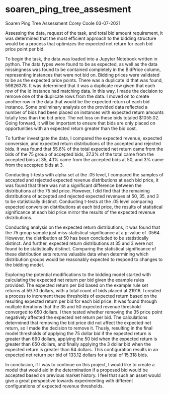# soaren_ping_tree_assesment

Soaren Ping Tree Assessment
Corey Coole
03-07-2021

Assessing the data,  request of the task, and total bid amount requirement, it was determined that the most efficient approach to the bidding structure would be a process that optimizes the expected net return for each bid price point per bid. 
	
To begin the task, the data was loaded into a Jupyter Notebook written in python. The data types were found to be as expected, as well as the data missingness was found to be contained completely in the BidPrice column, representing instances that were not bid on. Bidding prices were validated to be as the expected price points. There was a duplicate id that was found, 59826378. It was determined that it was a duplicate row given that each row of the id instance had matching data. In this way, I made the decision to remove one of the duplicate rows from the data. I moved on to create another row in the data that would be the expected return of each bid instance. Some preliminary analysis on the provided data reflected a number of bids had been placed on instances with expected return amounts totally less than the bid price. The net loss on these bids totaled $1055.02. Going forward, it will be important to ensure that bids are only placed on opportunities with an expected return greater than the bid cost. 
	
To further investigate the data, I compared the expected revenue, expected conversion, and expected return distributions of the accepted and rejected bids. It was found that 55.6% of the total expected net return came from the bids of the 75 group of accepted bids, 37.3% of the total came from the accepted bids at 35, 4.1% came from the accepted bids at 50, and 3% came from the accepted bids at 3. 

Conducting t-tests with alpha set at the .05 level, I compared the samples of accepted and rejected expected revenue distributions at each bid price, it was found that there was not a significant difference between the distributions at the 75 bid price. However, I did find that the remaining distributions of accepted and rejected expected revenues at 50, 35, and 3 to be statistically distinct. Conducting t-tests at the .05 level comparing expected conversion distributions at each bid price, the results of statistical significance at each bid price mirror the results of the expected revenue distributions. 

Conducting analysis on the expected return distributions, it was found that the 75 group sample just miss statistical significance at a p-value of .0564. However, the distribution at 50 has been concluded to be statistically distinct. And further, expected return distributions at 35 and 3 were not found to be statistically distinct. Comparing the statistical significance of these distribution sets returns valuable data when determining which distribution groups would be reasonably expected to respond to changes to the bidding model.

 Exploring the potential modifications to the bidding model started with calculating the expected net return per bid given the example rules provided. The expected return per bid based on the example rule set returns at 59.70 dollars, with a total count of bids placed at 21916. I created a process to increment these thresholds of expected return based on the resulting expected return per bid for each bid price. It was found through multiple iterations that the 35 and 50 expected revenue threshold converged to 650 dollars. I then tested whether removing the 35 price point negatively affected the expected net return per bid. The calculations determined that removing the bid price did not affect the expected net return, so I made the decision to remove it. Thusly, resulting in the final model thresholds of applying the 75 dollar bid if the expected return is greater than 690 dollars, applying the 50 bid when the expected return is greater than 650 dollars, and finally applying the 3 dollar bid when the expected return is greater than 64 dollars. This configuration results in an expected net return per bid of 133.12 dollars for a total of 15,318 bids. 

In conclusion, if I was to continue on this project, I would like to create a model that would aid in the determination if a proposed bid would be accepted based on previous market history. I feel that such an asset would give a great perspective towards experimenting with different configurations of expected revenue thresholds. 
